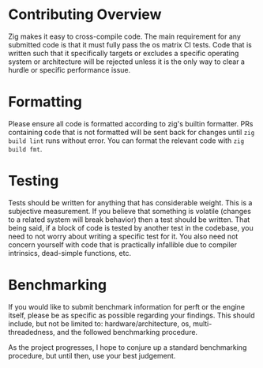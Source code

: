 # Contributing Overview
Zig makes it easy to cross-compile code. The main requirement for any submitted code is that it must fully pass the os matrix CI tests. Code that is written such that it specifically targets or excludes a specific operating system or architecture will be rejected unless it is the only way to clear a hurdle or specific performance issue.

# Formatting
Please ensure all code is formatted according to zig's builtin formatter. PRs containing code that is not formatted will be sent back for changes until `zig build lint` runs without error. You can format the relevant code with `zig build fmt`.

# Testing
Tests should be written for anything that has considerable weight. This is a subjective measurement. If you believe that something is volatile (changes to a related system will break behavior) then a test should be written. That being said, if a block of code is tested by another test in the codebase, you need to not worry about writing a specific test for it. You also need not concern yourself with code that is practically infallible due to compiler intrinsics, dead-simple functions, etc.

# Benchmarking
If you would like to submit benchmark information for perft or the engine itself, please be as specific as possible regarding your findings. This should include, but not be limited to: hardware/architecture, os, multi-threadedness, and the followed benchmarking procedure.

As the project progresses, I hope to conjure up a standard benchmarking procedure, but until then, use your best judgement.